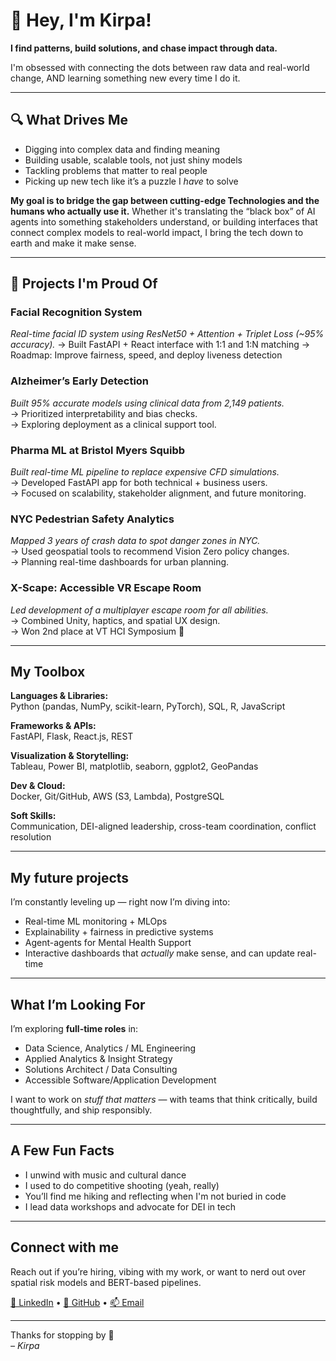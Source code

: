 # 👋 Hey, I'm Kirpa!

**I find patterns, build solutions, and chase impact through data.**

I'm obsessed with connecting the dots between raw data and real-world change, AND learning something new every time I do it.

---

## 🔍 What Drives Me

- Digging into complex data and finding meaning
- Building usable, scalable tools, not just shiny models
- Tackling problems that matter to real people
- Picking up new tech like it’s a puzzle I *have* to solve

**My goal is to bridge the gap between cutting-edge Technologies and the humans who actually use it.**
Whether it's translating the “black box” of AI agents into something stakeholders understand, or building interfaces that connect complex models to real-world impact, I bring the tech down to earth and make it make sense.

---

## 🚀 Projects I'm Proud Of

### Facial Recognition System
*Real-time facial ID system using ResNet50 + Attention + Triplet Loss (~95% accuracy).*
→ Built FastAPI + React interface with 1:1 and 1:N matching
→ Roadmap: Improve fairness, speed, and deploy liveness detection

### Alzheimer’s Early Detection  
*Built 95% accurate models using clinical data from 2,149 patients.*  
→ Prioritized interpretability and bias checks.  
→ Exploring deployment as a clinical support tool.

### Pharma ML at Bristol Myers Squibb  
*Built real-time ML pipeline to replace expensive CFD simulations.*  
→ Developed FastAPI app for both technical + business users.  
→ Focused on scalability, stakeholder alignment, and future monitoring.

### NYC Pedestrian Safety Analytics  
*Mapped 3 years of crash data to spot danger zones in NYC.*  
→ Used geospatial tools to recommend Vision Zero policy changes.  
→ Planning real-time dashboards for urban planning.

### X-Scape: Accessible VR Escape Room  
*Led development of a multiplayer escape room for all abilities.*  
→ Combined Unity, haptics, and spatial UX design.  
→ Won 2nd place at VT HCI Symposium 🥈

---

## My Toolbox

**Languages & Libraries:**  
Python (pandas, NumPy, scikit-learn, PyTorch), SQL, R, JavaScript  

**Frameworks & APIs:**  
FastAPI, Flask, React.js, REST  

**Visualization & Storytelling:**  
Tableau, Power BI, matplotlib, seaborn, ggplot2, GeoPandas  

**Dev & Cloud:**  
Docker, Git/GitHub, AWS (S3, Lambda), PostgreSQL

**Soft Skills:**  
Communication, DEI-aligned leadership, cross-team coordination, conflict resolution

---

## My future projects

I’m constantly leveling up — right now I’m diving into:
- Real-time ML monitoring + MLOps
- Explainability + fairness in predictive systems
- Agent-agents for Mental Health Support
- Interactive dashboards that *actually* make sense, and can update real-time

---

## What I’m Looking For

I’m exploring **full-time roles** in:
- Data Science, Analytics / ML Engineering  
- Applied Analytics & Insight Strategy
- Solutions Architect / Data Consulting
- Accessible Software/Application Development

I want to work on *stuff that matters* — with teams that think critically, build thoughtfully, and ship responsibly.

---

## A Few Fun Facts

- I unwind with music and cultural dance  
- I used to do competitive shooting (yeah, really)  
- You’ll find me hiking and reflecting when I'm not buried in code  
- I lead data workshops and advocate for DEI in tech

---

## Connect with me

Reach out if you’re hiring, vibing with my work, or want to nerd out over spatial risk models and BERT-based pipelines.

[💼 LinkedIn](https://www.linkedin.com/in/kirpapreet-kaur/) • [🐙 GitHub](https://github.com/kkirpa) • [📫 Email](mailto:kaurkirpapreet4@gmail.com)

---

Thanks for stopping by 💫  
*– Kirpa*
